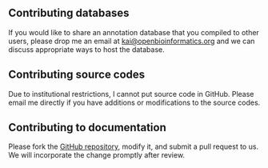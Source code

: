 ## Contributing databases

If you would like to share an annotation database that you compiled to other users, please drop me an email at kai@openbioinformatics.org and we can discuss appropriate ways to host the database.

## Contributing source codes

Due to institutional restrictions, I cannot put source code in GitHub. Please email me directly if you have additions or modifications to the source codes.

## Contributing to documentation

Please fork the [GitHub repository](https://github.com/WangGenomicsLab/doc-ANNOVAR), modify it, and submit a pull request to us. We will incorporate the change promptly after review.
